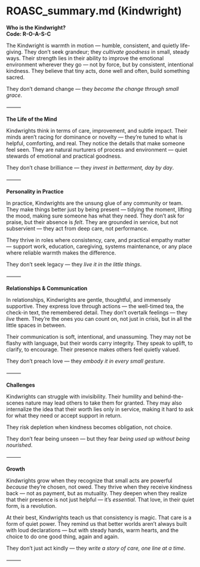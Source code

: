 # ROASC_summary.md (Kindwright)

**Who is the Kindwright?**  
**Code: R-O-A-S-C**

The Kindwright is warmth in motion — humble, consistent, and quietly life-giving. They don’t seek grandeur; they *cultivate goodness* in small, steady ways. Their strength lies in their ability to improve the emotional environment wherever they go — not by force, but by consistent, intentional kindness. They believe that tiny acts, done well and often, build something sacred.

They don’t demand change — they *become the change through small grace*.

⸻

**The Life of the Mind**

Kindwrights think in terms of care, improvement, and subtle impact. Their minds aren’t racing for dominance or novelty — they’re tuned to what is helpful, comforting, and real. They notice the details that make someone feel seen. They are natural nurturers of process and environment — quiet stewards of emotional and practical goodness.

They don’t chase brilliance — they *invest in betterment, day by day*.

⸻

**Personality in Practice**

In practice, Kindwrights are the unsung glue of any community or team. They make things better just by being present — tidying the moment, lifting the mood, making sure someone has what they need. They don’t ask for praise, but their absence is *felt*. They are grounded in service, but not subservient — they act from deep care, not performance.

They thrive in roles where consistency, care, and practical empathy matter — support work, education, caregiving, systems maintenance, or any place where reliable warmth makes the difference.

They don’t seek legacy — they *live it in the little things*.

⸻

**Relationships & Communication**

In relationships, Kindwrights are gentle, thoughtful, and immensely supportive. They express love through actions — the well-timed tea, the check-in text, the remembered detail. They don’t overtalk feelings — they *live* them. They’re the ones you can count on, not just in crisis, but in all the little spaces in between.

Their communication is soft, intentional, and unassuming. They may not be flashy with language, but their words carry integrity. They speak to uplift, to clarify, to encourage. Their presence makes others feel quietly valued.

They don’t preach love — they *embody it in every small gesture*.

⸻

**Challenges**

Kindwrights can struggle with invisibility. Their humility and behind-the-scenes nature may lead others to take them for granted. They may also internalize the idea that their worth lies only in service, making it hard to ask for what they need or accept support in return.

They risk depletion when kindness becomes obligation, not choice.

They don’t fear being unseen — but they fear *being used up without being nourished*.

⸻

**Growth**

Kindwrights grow when they recognize that small acts are powerful *because* they’re chosen, not owed. They thrive when they receive kindness back — not as payment, but as mutuality. They deepen when they realize that their presence is not just helpful — it’s *essential*. That love, in their quiet form, is a revolution.

At their best, Kindwrights teach us that consistency is magic. That care is a form of quiet power. They remind us that better worlds aren’t always built with loud declarations — but with steady hands, warm hearts, and the choice to do one good thing, again and again.

They don’t just act kindly — they *write a story of care, one line at a time*.

⸻

